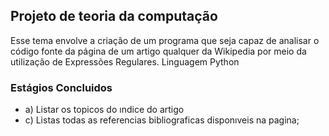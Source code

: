 ## Projeto de teoria da computação 
Esse tema envolve a criação de um programa que seja capaz de analisar o código fonte da página de um
artigo qualquer da Wikipedia por meio da utilização de Expressões Regulares. Linguagem Python
###  Estágios Concluidos
- a) Listar os topicos do ındice do artigo
- c) Listas todas as referencias bibliograficas disponıveis na pagina;
